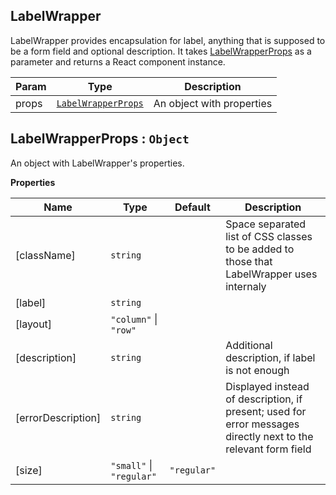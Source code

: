 <a name="LabelWrapper"></a>

## LabelWrapper
LabelWrapper provides encapsulation for label, anything that is supposed to be a form field and optional description. It takes [LabelWrapperProps](#LabelWrapperProps) as a parameter and returns a React component instance.


| Param | Type | Description |
| --- | --- | --- |
| props | [<code>LabelWrapperProps</code>](#LabelWrapperProps) | An object with properties |

<a name="LabelWrapperProps"></a>

## LabelWrapperProps : <code>Object</code>
An object with LabelWrapper's properties.

**Properties**

| Name | Type | Default | Description |
| --- | --- | --- | --- |
| [className] | <code>string</code> |  | Space separated list of CSS classes to be added to those that LabelWrapper uses internaly |
| [label] | <code>string</code> |  |  |
| [layout] | <code>&quot;column&quot;</code> \| <code>&quot;row&quot;</code> |  |  |
| [description] | <code>string</code> |  | Additional description, if label is not enough |
| [errorDescription] | <code>string</code> |  | Displayed instead of description, if present; used for error messages directly next to the relevant form field |
| [size] | <code>&quot;small&quot;</code> \| <code>&quot;regular&quot;</code> | <code>&quot;regular&quot;</code> |  |

